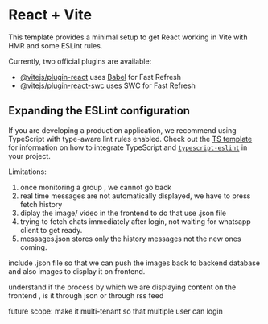# React + Vite

This template provides a minimal setup to get React working in Vite with HMR and some ESLint rules.

Currently, two official plugins are available:

- [@vitejs/plugin-react](https://github.com/vitejs/vite-plugin-react/blob/main/packages/plugin-react) uses [Babel](https://babeljs.io/) for Fast Refresh
- [@vitejs/plugin-react-swc](https://github.com/vitejs/vite-plugin-react/blob/main/packages/plugin-react-swc) uses [SWC](https://swc.rs/) for Fast Refresh

## Expanding the ESLint configuration

If you are developing a production application, we recommend using TypeScript with type-aware lint rules enabled. Check out the [TS template](https://github.com/vitejs/vite/tree/main/packages/create-vite/template-react-ts) for information on how to integrate TypeScript and [`typescript-eslint`](https://typescript-eslint.io) in your project.


Limitations:
1. once monitoring a group , we cannot go back
2. real time messages are not automatically displayed, we have to press fetch history
3. diplay the image/ video in the frontend to do that use .json file
4. trying to fetch chats immediately after login, not waiting for whatsapp client to get ready.
5. messages.json stores only the history messages not the new ones coming.

include .json file so that we can push the images back to backend database and also images to display it on frontend.

understand if the process by which we are displaying content on the frontend , is it through json or through rss feed

future scope: make it multi-tenant so that multiple user can login 




